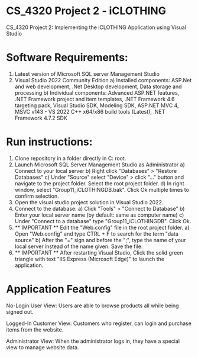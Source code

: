# CS_4320 Project 2 - iCLOTHING
CS_4320 Project 2: Implementing the iCLOTHING Application using Visual Studio
# Software Requirements:
1) Latest version of Microsoft SQL server Management Studio
2) Visual Studio 2022 Community Edition
    a) Installed components: ASP.Net and web development, .Net Desktop development, Data storage and processing
    b) Individual components: Advanced ASP.NET features, .NET Framework project and item templates,  .NET Framework 4.6 targeting pack, Visual Studio SDK, Modeling SDK, ASP.NET MVC 4, MSVC v143 - VS 2022 C++ x64/x86 build tools (Latest), .NET Framework 4.7.2 SDK
   
# Run instructions:
1) Clone repository in a folder directly in C: root.
2) Launch Microsoft SQL Server Management Studio as Administrator
     a) Connect to your local server
     b) Right click "Databases" > "Restore Databases"
     c) Under "Source" select "Device" > click "..." button and navigate to the project folder. Select the root project folder.
     d) In right window, select "Group11_iCLOTHINGDB.bak". Click Ok multiple times to confirm selection.
3) Open the visual studio project solution in Visual Studio 2022.
4) Connect to the database:
     a) Click "Tools" > "Connect to Database"
     b) Enter your local server name (by default: same as computer name)
     c) Under "Connect to a database" type "Group11_iCLOTHINGDB". Click Ok.
5) ** IMPORTANT ** Edit the "Web.config" file in the root project folder.
     a) Open "Web.config" and type CTRL + F to search for the term "data source"
     b) After the "=" sign and before the ";", type the name of your local server instead of the name given. Save the file.
6) ** IMPORTANT ** After restarting Visual Studio, Click the solid green triangle with text "IIS Express (Microsoft Edge)" to launch the application.

# Application Features
No-Login User View: Users are able to browse products all while being signed out.

Logged-In Customer View: Customers who register, can login and purchase items from the website.

Administrator View: When the administrator logs in, they have a special view to manage website data.
